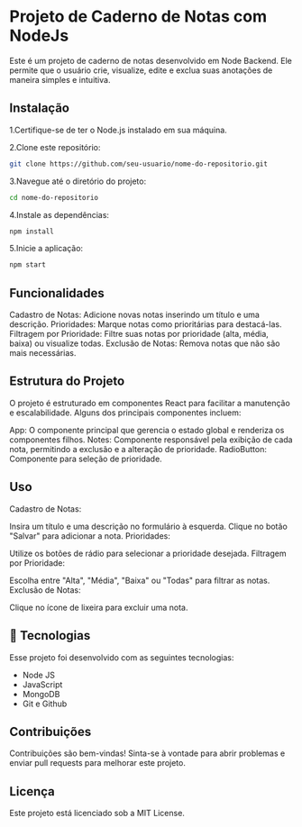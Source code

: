 # Projeto de Caderno de Notas com NodeJs
Este é um projeto de caderno de notas desenvolvido em Node Backend. Ele permite que o usuário crie, visualize, edite e exclua suas anotações de maneira simples e intuitiva.

## Instalação

1.Certifique-se de ter o Node.js instalado em sua máquina.

2.Clone este repositório:

```bash
git clone https://github.com/seu-usuario/nome-do-repositorio.git
```
3.Navegue até o diretório do projeto:
```bash
cd nome-do-repositorio
```
4.Instale as dependências:
```bash
npm install
```
5.Inicie a aplicação:
```bash
npm start
```

## Funcionalidades

Cadastro de Notas: Adicione novas notas inserindo um título e uma descrição.
Prioridades: Marque notas como prioritárias para destacá-las.
Filtragem por Prioridade: Filtre suas notas por prioridade (alta, média, baixa) ou visualize todas.
Exclusão de Notas: Remova notas que não são mais necessárias.

## Estrutura do Projeto
O projeto é estruturado em componentes React para facilitar a manutenção e escalabilidade. Alguns dos principais componentes incluem:

App: O componente principal que gerencia o estado global e renderiza os componentes filhos.
Notes: Componente responsável pela exibição de cada nota, permitindo a exclusão e a alteração de prioridade.
RadioButton: Componente para seleção de prioridade.

## Uso
Cadastro de Notas:

Insira um título e uma descrição no formulário à esquerda.
Clique no botão "Salvar" para adicionar a nota.
Prioridades:

Utilize os botões de rádio para selecionar a prioridade desejada.
Filtragem por Prioridade:

Escolha entre "Alta", "Média", "Baixa" ou "Todas" para filtrar as notas.
Exclusão de Notas:

Clique no ícone de lixeira para excluir uma nota.

## 🚀 Tecnologias

Esse projeto foi desenvolvido com as seguintes tecnologias:

- Node JS
- JavaScript
- MongoDB
- Git e Github

## Contribuições
Contribuições são bem-vindas! Sinta-se à vontade para abrir problemas e enviar pull requests para melhorar este projeto.

## Licença
Este projeto está licenciado sob a MIT License.